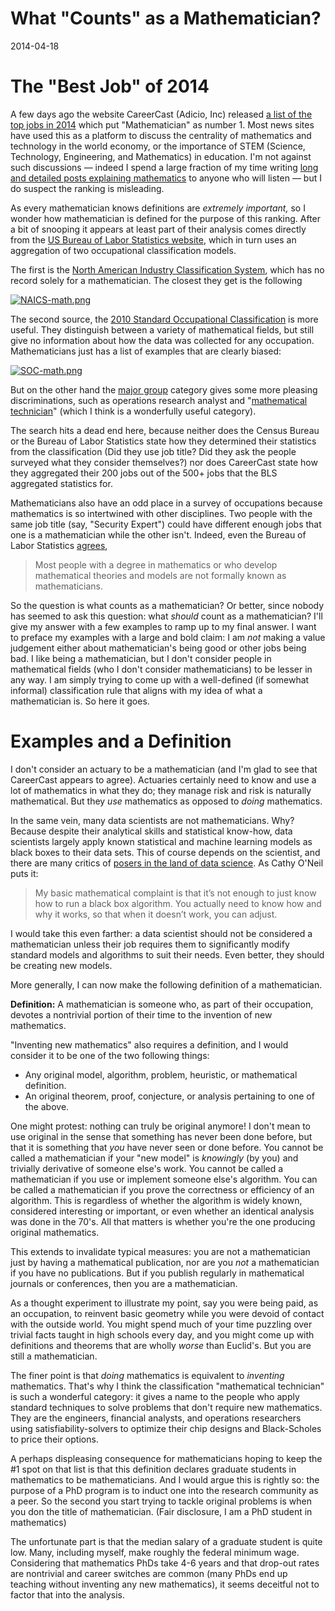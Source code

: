 # What "Counts" as a Mathematician?

2014-04-18

# The "Best Job" of 2014

A few days ago the website CareerCast (Adicio, Inc) released [a list of the top
jobs in
2014](http://www.careercast.com/jobs-rated/jobs-rated-2014-ranking-200-jobs-best-worst)
which put "Mathematician" as number 1. Most news sites have used this as a
platform to discuss the centrality of mathematics and technology in the world
economy, or the importance of STEM (Science, Technology, Engineering, and
Mathematics) in education. I'm not against such discussions — indeed I spend a
large fraction of my time writing [long and detailed posts explaining
mathematics](http://jeremykun.com/) to anyone who will listen — but I do
suspect the ranking is misleading.

As every mathematician knows definitions are *extremely important,* so I wonder
how mathematician is defined for the purpose of this ranking. After a bit of
snooping it appears at least part of their analysis comes directly from the [US
Bureau of Labor Statistics
website](http://www.bls.gov/ooh/math/mathematicians.htm#tab-1), which in turn
uses an aggregation of two occupational classification models. 

The first is the [North American Industry Classification
System](https://www.census.gov/cgi-bin/sssd/naics/naicsrch?chart=2012), which
has no record solely for a mathematician. The closest they get is the following

[![NAICS-math.png](https://svbtleusercontent.com/anvpczkzc8esiq_small.png)](https://svbtleusercontent.com/anvpczkzc8esiq.png)

The second source, the [2010 Standard Occupational
Classification](http://www.bls.gov/soc/2010/soc_alph.htm) is more useful. They
distinguish between a variety of mathematical fields, but still give no
information about how the data was collected for any occupation. Mathematicians
just has a list of examples that are clearly biased:

[![SOC-math.png](https://svbtleusercontent.com/ylshhltbqhcwmq_small.png)](https://svbtleusercontent.com/ylshhltbqhcwmq.png)

But on the other hand the [major
group](http://www.bls.gov/soc/2010/soc150000.htm#15-2000) category gives some
more pleasing discriminations, such as operations research analyst and
"[mathematical technician](http://www.bls.gov/soc/2010/soc152091.htm)" (which I
think is a wonderfully useful category).

The search hits a dead end here, because neither does the Census Bureau or the
Bureau of Labor Statistics state how they determined their statistics from the
classification (Did they use job title? Did they ask the people surveyed what
they consider themselves?) nor does CareerCast state how they aggregated their
200 jobs out of the 500+ jobs that the BLS aggregated statistics for. 

Mathematicians also have an odd place in a survey of occupations because
mathematics is so intertwined with other disciplines. Two people with the same
job title (say, "Security Expert") could have different enough jobs that one is
a mathematician while the other isn't. Indeed, even the Bureau of Labor
Statistics [agrees](http://www.bls.gov/ooh/math/mathematicians.htm#tab-2),

> Most people with a degree in mathematics or who develop mathematical theories
> and models are not formally known as mathematicians.

So the question is what counts as a mathematician? Or better, since nobody has
seemed to ask this question: what *should* count as a mathematician? I'll give
my answer with a few examples to ramp up to my final answer. I want to preface
my examples with a large and bold claim: I am *not* making a value judgement
either about mathematician's being good or other jobs being bad. I like being a
mathematician, but I don't consider people in mathematical fields (who I don't
consider mathematicians) to be lesser in any way. I am simply trying to come up
with a well-defined (if somewhat informal) classification rule that aligns with
my idea of what a mathematician is. So here it goes.

# Examples and a Definition

I don't consider an actuary to be a mathematician (and I'm glad to see that
CareerCast appears to agree). Actuaries certainly need to know and use a lot of
mathematics in what they do; they manage risk and risk is naturally
mathematical. But they *use* mathematics as opposed to *doing* mathematics. 

In the same vein, many data scientists are not mathematicians. Why? Because
despite their analytical skills and statistical know-how, data scientists
largely apply known statistical and machine learning models as black boxes to
their data sets. This of course depends on the scientist, and there are many
critics of [posers in the land of data
science](http://mathbabe.org/2012/07/31/statisticians-arent-the-problem-for-data-science-the-real-problem-is-too-many-posers/).
As Cathy O'Neil puts it: 

>My basic mathematical complaint is that it’s not enough to just know how to
>run a black box algorithm. You actually need to know how and why it works, so
>that when it doesn’t work, you can adjust.

I would take this even farther: a data scientist should not be considered a
mathematician unless their job requires them to significantly modify standard
models and algorithms to suit their needs. Even better, they should be creating
new models.

More generally, I can now make the following definition of a mathematician.

**Definition:** A mathematician is someone who, as part of their occupation,
devotes a nontrivial portion of their time to the invention of new mathematics.

"Inventing new mathematics" also requires a definition, and I would consider it
to be one of the two following things:

 - Any original model, algorithm, problem, heuristic, or mathematical
   definition.
 - An original theorem, proof, conjecture, or analysis pertaining to one of
   the above.

One might protest: nothing can truly be original anymore! I don't mean to use
original in the sense that something has never been done before, but that it
is something that *you* have never seen or done before. You cannot be called
a mathematician if your "new model" is *knowingly* (by you) and trivially
derivative of someone else's work. You cannot be called a mathematician if
you use or implement someone else's algorithm. You can be called a
mathematician if you prove the correctness or efficiency of an algorithm.
This is regardless of whether the algorithm is widely known, considered
interesting or important, or even whether an identical analysis was done in
the 70's. All that matters is whether you're the one producing original
mathematics.

This extends to invalidate typical measures: you are not a mathematician just
by having a mathematical publication, nor are you *not* a mathematician if
you have no publications. But if you publish regularly in mathematical
journals or conferences, then you are a mathematician.

As a thought experiment to illustrate my point, say you were being paid, as
an occupation, to reinvent basic geometry while you were devoid of contact
with the outside world. You might spend much of your time puzzling over
trivial facts taught in high schools every day, and you might come up with
definitions and theorems that are wholly *worse* than Euclid's. But you are
still a mathematician.

The finer point is that *doing* mathematics is equivalent to *inventing*
mathematics. That's why I think the classification "mathematical technician"
is such a wonderful category: it gives a name to the people who apply
standard techniques to solve problems that don't require new mathematics.
They are the engineers, financial analysts, and operations researchers using
satisfiability-solvers to optimize their chip designs and Black-Scholes to
price their options.

A perhaps displeasing consequence for mathematicians hoping to keep the #1
spot on that list is that this definition declares graduate students in
mathematics to be mathematicians. And I would argue this is rightly so: the
purpose of a PhD program is to induct one into the research community as a
peer. So the second you start trying to tackle original problems is when you
don the title of mathematician. (Fair disclosure, I am a PhD student in
mathematics) 

The unfortunate part is that the median salary of a graduate student is quite
low. Many, including myself, make roughly the federal minimum wage.
Considering that mathematics PhDs take 4-6 years and that drop-out rates are
nontrivial and career switches are common (many PhDs end up teaching without
inventing any new mathematics), it seems deceitful not to factor that into
the analysis. 

